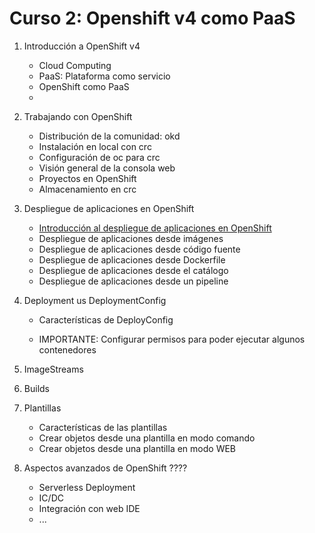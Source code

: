 # Curso 2: Openshift v4 como PaaS

1. Introducción a OpenShift v4
	* Cloud Computing
	* PaaS: Plataforma como servicio
	* OpenShift como PaaS
	* 
2. Trabajando con OpenShift
	* Distribución de la comunidad: okd
	* Instalación en local con crc
	* Configuración de oc para crc
	* Visión general de la consola web
	* Proyectos en OpenShift
	* Almacenamiento en crc

3. Despliegue de aplicaciones en OpenShift
	* [Introducción al despliegue de aplicaciones en OpenShift](modulo3/introduccion.md)
	* Despliegue de aplicaciones desde imágenes
	* Despliegue de aplicaciones desde código fuente
	* Despliegue de aplicaciones desde Dockerfile
	* Despliegue de aplicaciones desde el catálogo
	* Despliegue de aplicaciones desde un pipeline

3. Deployment us DeploymentConfig
	* Características de DeployConfig
	
	* IMPORTANTE: Configurar permisos para poder ejecutar algunos contenedores


5. ImageStreams
6. Builds

7. Plantillas

	* Características de las plantillas
	* Crear objetos desde una plantilla en modo comando
	* Crear objetos desde una plantilla en modo WEB

8. Aspectos avanzados de OpenShift ????
	
	* Serverless Deployment 
	* IC/DC
	* Integración con web IDE
	* ...
		





	

